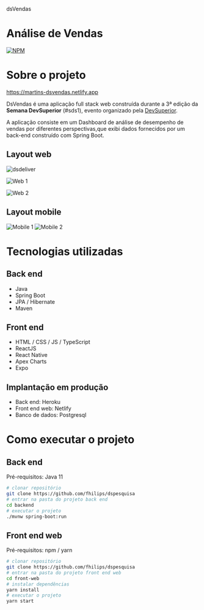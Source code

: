 dsVendas
# Análise de Vendas 
[![NPM](https://img.shields.io/npm/l/react)](https://github.com/gmmartin7/projeto-sds3/blob/main/LICENSE) 

# Sobre o projeto

https://martins-dsvendas.netlify.app

DsVendas é uma aplicação full stack web construída durante a 3ª edição da **Semana DevSuperior** (#sds1), evento organizado pela [DevSuperior](https://devsuperior.com "Site da DevSuperior").

A aplicação consiste em um Dashboard de análise de desempenho de vendas por diferentes perspectivas,que exibi dados fornecidos por um back-end construído com Spring Boot.

## Layout web
![dsdeliver](https://github.com/gmmartin7/assets/blob/main/dsvendas.gif)

![Web 1](https://github.com/acenelio/assets/raw/main/sds1/web1.png)

![Web 2](https://github.com/acenelio/assets/raw/main/sds1/web2.png)


## Layout mobile
![Mobile 1](https://github.com/gmmartin7/assets/blob/main/dashboard12.jpg) ![Mobile 2](https://github.com/gmmartin7/assets/blob/main/dashbd.jpg)

# Tecnologias utilizadas
## Back end
- Java
- Spring Boot
- JPA / Hibernate
- Maven
## Front end
- HTML / CSS / JS / TypeScript
- ReactJS
- React Native
- Apex Charts
- Expo
## Implantação em produção
- Back end: Heroku
- Front end web: Netlify
- Banco de dados: Postgresql

# Como executar o projeto

## Back end
Pré-requisitos: Java 11

```bash
# clonar repositório
git clone https://github.com/fhilips/dspesquisa
# entrar na pasta do projeto back end
cd backend
# executar o projeto
./mvnw spring-boot:run
```

## Front end web
Pré-requisitos: npm / yarn

```bash
# clonar repositório
git clone https://github.com/fhilips/dspesquisa
# entrar na pasta do projeto front end web
cd front-web
# instalar dependências
yarn install
# executar o projeto
yarn start
```
